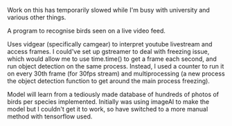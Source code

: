 Work on this has temporarily slowed while I'm busy with university and various other things. 

A program to recognise birds seen on a live video feed. 

Uses vidgear (specifically camgear) to interpret youtube livestream and access frames. 
  I could've set up gstreamer to deal with freezing issue, which would allow me to use time.time() to get a frame each second, and run object detection on the same process. Instead, I used a counter to run it on every 30th frame (for 30fps stream) and multiprocessing (a new process the object detection function to get around the main process freezing). 

Model will learn from a tediously made database of hundreds of photos of birds per species implemented. Initially was using imageAI to make the model but I couldn't get it to work, so have switched to a more manual method with tensorflow used. 

